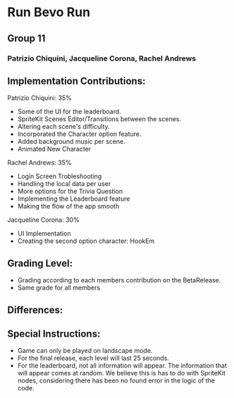 # Run Bevo Run
 
## Group 11 
 
### Patrizio Chiquini, Jacqueline Corona, Rachel Andrews
 
## Implementation Contributions:

Patrizio Chiquini: 35%
* Some of the UI for the leaderboard.
* SpriteKit Scenes Editor/Transitions between the scenes.
* Altering each scene's difficulty.
* Incorporated the Character option feature.
* Added background music per scene.
* Animated New Character

Rachel Andrews:  35%
* Login Screen Trobleshooting
* Handling the local data per user
* More options for the Trivia Question 
* Implementing the Leaderboard feature 
* Making the flow of the app smooth

Jacqueline Corona: 30%
* UI Implementation 
* Creating the second option character: HookEm

## Grading Level: 
* Grading according to each members contribution on the BetaRelease.
* Same grade for all members

## Differences:


## Special Instructions:
* Game can only be played on landscape mode. 
* For the final release, each level will last 25 seconds.
* For the leaderboard, not all information will appear. The information that will appear comes at random. We believe this is has to do with SpriteKit nodes, considering there has been no found error in the logic of the code.
